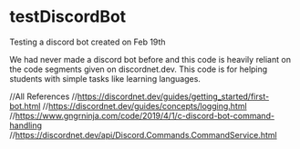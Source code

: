 # testDiscordBot
Testing a discord bot created on Feb 19th

We had never made a discord bot before and this code is heavily reliant on the code segments given on discordnet.dev.
This code is for helping students with simple tasks like learning languages. 


//All References 
//https://discordnet.dev/guides/getting_started/first-bot.html
//https://discordnet.dev/guides/concepts/logging.html
//https://www.gngrninja.com/code/2019/4/1/c-discord-bot-command-handling
//https://discordnet.dev/api/Discord.Commands.CommandService.html



